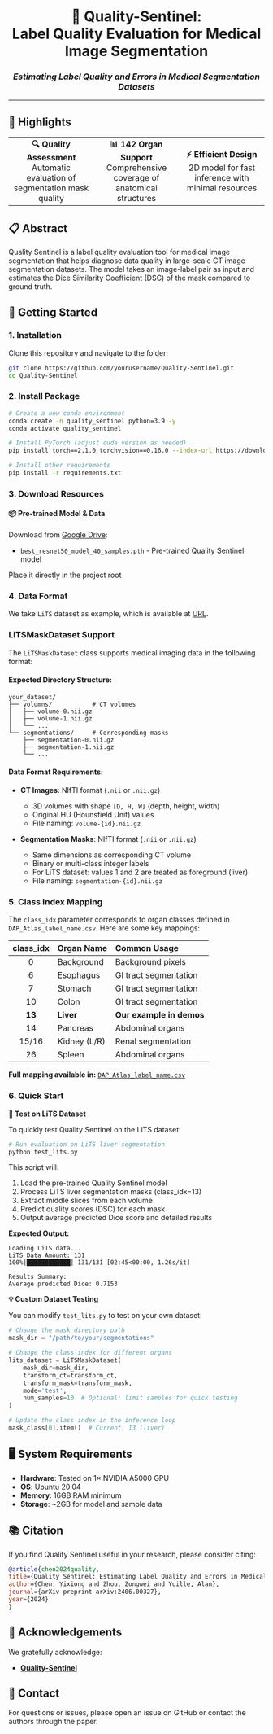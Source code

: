 <div align="center">

# 🏥 Quality-Sentinel:<br>Label Quality Evaluation for Medical Image Segmentation

### *Estimating Label Quality and Errors in Medical Segmentation Datasets*

</div>

---

## 🌟 Highlights

<table>
<tr>
<td width="33%" align="center"><b>🔍 Quality Assessment</b><br>Automatic evaluation of segmentation mask quality</td>
<td width="33%" align="center"><b>📊 142 Organ Support</b><br>Comprehensive coverage of anatomical structures</td>
<td width="33%" align="center"><b>⚡ Efficient Design</b><br>2D model for fast inference with minimal resources</td>
</tr>
</table>

## 📋 Abstract

Quality Sentinel is a label quality evaluation tool for medical image segmentation that helps diagnose data quality in large-scale CT image segmentation datasets. The model takes an image-label pair as input and estimates the Dice Similarity Coefficient (DSC) of the mask compared to ground truth.

## 🚀 Getting Started

### 1. Installation

Clone this repository and navigate to the folder:

```bash
git clone https://github.com/yourusername/Quality-Sentinel.git
cd Quality-Sentinel
```

### 2. Install Package

```bash
# Create a new conda environment
conda create -n quality_sentinel python=3.9 -y
conda activate quality_sentinel

# Install PyTorch (adjust cuda version as needed)
pip install torch==2.1.0 torchvision==0.16.0 --index-url https://download.pytorch.org/whl/cu118

# Install other requirements
pip install -r requirements.txt
```

### 3. Download Resources

#### 📦 Pre-trained Model & Data
Download from [Google Drive](https://drive.google.com/file/d/10K_D67vXIG8w41hTIhFXQjLRcXgExCRA/view?usp=sharing):
- `best_resnet50_model_40_samples.pth` - Pre-trained Quality Sentinel model

Place it directly in the project root

### 4. Data Format

We take `LiTS` dataset as example, which is available at [URL](https://competitions.codalab.org/competitions/17094).

### LiTSMaskDataset Support

The `LiTSMaskDataset` class supports medical imaging data in the following format:

#### **Expected Directory Structure:**
```
your_dataset/
├── volumns/           # CT volumes
│   ├── volume-0.nii.gz
│   ├── volume-1.nii.gz
│   └── ...
└── segmentations/     # Corresponding masks
    ├── segmentation-0.nii.gz
    ├── segmentation-1.nii.gz
    └── ...
```

#### **Data Format Requirements:**
- **CT Images**: NIfTI format (`.nii` or `.nii.gz`)
  - 3D volumes with shape `[D, H, W]` (depth, height, width)
  - Original HU (Hounsfield Unit) values
  - File naming: `volume-{id}.nii.gz`

- **Segmentation Masks**: NIfTI format (`.nii` or `.nii.gz`)
  - Same dimensions as corresponding CT volume
  - Binary or multi-class integer labels
  - For LiTS dataset: values 1 and 2 are treated as foreground (liver)
  - File naming: `segmentation-{id}.nii.gz`

### 5. Class Index Mapping

The `class_idx` parameter corresponds to organ classes defined in `DAP_Atlas_label_name.csv`. Here are some key mappings:

| class_idx | Organ Name | Common Usage |
|:---------:|:-----------|:-------------|
| 0 | Background | Background pixels |
| 6 | Esophagus | GI tract segmentation |
| 7 | Stomach | GI tract segmentation |
| 10 | Colon | GI tract segmentation |
| **13** | **Liver** | **Our example in demos** |
| 14 | Pancreas | Abdominal organs |
| 15/16 | Kidney (L/R) | Renal segmentation |
| 26 | Spleen | Abdominal organs |

**Full mapping available in:** [`DAP_Atlas_label_name.csv`](./DAP_Atlas_label_name.csv)

### 6. Quick Start

**🚀 Test on LiTS Dataset**

To quickly test Quality Sentinel on the LiTS dataset:

```bash
# Run evaluation on LiTS liver segmentation
python test_lits.py
```

This script will:
1. Load the pre-trained Quality Sentinel model
2. Process LiTS liver segmentation masks (class_idx=13)
3. Extract middle slices from each volume
4. Predict quality scores (DSC) for each mask
5. Output average predicted Dice score and detailed results

**Expected Output:**
```
Loading LiTS data...
LiTS Data Amount: 131
100%|████████████| 131/131 [02:45<00:00, 1.26s/it]

Results Summary:
Average predicted Dice: 0.7153
```

**💡 Custom Dataset Testing**

You can modify `test_lits.py` to test on your own dataset:

```python
# Change the mask directory path
mask_dir = "/path/to/your/segmentations"

# Change the class index for different organs
lits_dataset = LiTSMaskDataset(
    mask_dir=mask_dir,
    transform_ct=transform_ct,
    transform_mask=transform_mask,
    mode='test',
    num_samples=10  # Optional: limit samples for quick testing
)

# Update the class index in the inference loop
mask_class[0].item()  # Current: 13 (liver)
```

## 🖥️ System Requirements

- **Hardware**: Tested on 1× NVIDIA A5000 GPU
- **OS**: Ubuntu 20.04
- **Memory**: 16GB RAM minimum
- **Storage**: ~2GB for model and sample data

## 📚 Citation

If you find Quality Sentinel useful in your research, please consider citing:

```bibtex
@article{chen2024quality,
title={Quality Sentinel: Estimating Label Quality and Errors in Medical Segmentation Datasets},
author={Chen, Yixiong and Zhou, Zongwei and Yuille, Alan},
journal={arXiv preprint arXiv:2406.00327},
year={2024}
}
```

## 🙏 Acknowledgements

We gratefully acknowledge:
- **[Quality-Sentinel](https://github.com/Schuture/Quality-Sentinel)**

## 📧 Contact

For questions or issues, please open an issue on GitHub or contact the authors through the paper.













